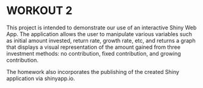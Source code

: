 # WORKOUT 2



This project is intended to demonstrate our use of an interactive Shiny Web App. The application allows the user to manipulate various variables such as initial amount invested, return rate, growth rate, etc, and returns a graph that displays a visual representation of the amount gained from three investment methods: no contribution, fixed contribution, and growing contribution.

The homework also incorporates the publishing of the created Shiny application via shinyapp.io.